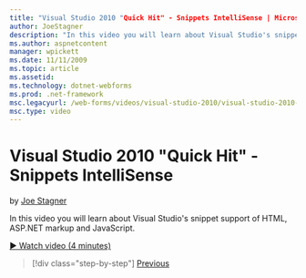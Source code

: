 ```yaml
---
title: "Visual Studio 2010 "Quick Hit" - Snippets IntelliSense | Microsoft Docs"
author: JoeStagner
description: "In this video you will learn about Visual Studio's snippet support of HTML, ASP.NET markup and JavaScript."
ms.author: aspnetcontent
manager: wpickett
ms.date: 11/11/2009
ms.topic: article
ms.assetid: 
ms.technology: dotnet-webforms
ms.prod: .net-framework
msc.legacyurl: /web-forms/videos/visual-studio-2010/visual-studio-2010-quick-hit-snippets-intellisense
msc.type: video
---
```

Visual Studio 2010 "Quick Hit" - Snippets IntelliSense
====================
by [Joe Stagner](https://github.com/JoeStagner)

In this video you will learn about Visual Studio's snippet support of HTML, ASP.NET markup and JavaScript.

[&#9654; Watch video (4 minutes)](https://channel9.msdn.com/Blogs/ASP-NET-Site-Videos/visual-studio-2010-quick-hit-snippets-intellisense)

>[!div class="step-by-step"]
[Previous](visual-studio-2010-quick-hit-websites-instead-of-web-projects.md)